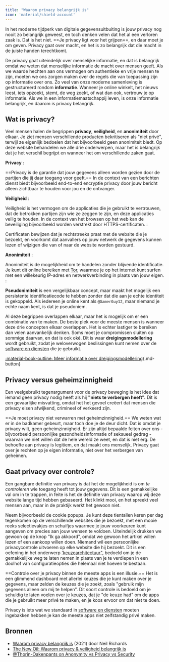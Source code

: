 ```yaml
---
title: "Waarom privacy belangrijk is"
icon: 'material/shield-account'
---
```


In het moderne tijdperk van digitale gegevensuitbuiting is jouw privacy nog nooit zo belangrijk geweest, en toch denken velen dat het al een verloren zaak is. Dat is het niet. ==Je privacy ligt voor het grijpen==, en daar moet je om geven. Privacy gaat over macht, en het is zo belangrijk dat die macht in de juiste handen terechtkomt.

De privacy gaat uiteindelijk over menselijke informatie, en dat is belangrijk omdat we weten dat menselijke informatie de macht over mensen geeft. Als we waarde hechten aan ons vermogen om authentieke en vrije mensen te zijn, moeten we ons zorgen maken over de regels die van toepassing zijn op informatie over ons. Zo veel van onze moderne samenleving is gestructureerd rondom **informatie**. Wanneer je online winkelt, het nieuws leest, iets opzoekt, stemt, de weg zoekt, of wat dan ook, vertrouw je op informatie. Als we in een informatiemaatschappij leven, is onze informatie belangrijk, en daarom is privacy belangrijk.

## Wat is privacy?

Veel mensen halen de begrippen **privacy**, **veiligheid**, en **anonimiteit** door elkaar. Je ziet mensen verschillende producten bekritiseren als "niet privé", terwijl ze eigenlijk bedoelen dat het bijvoorbeeld geen anonimiteit biedt. Op deze website behandelen we alle drie onderwerpen, maar het is belangrijk dat je het verschil begrijpt en wanneer het om verschillende zaken gaat.

**Privacy**
:

==Privacy is de garantie dat jouw gegevens alleen worden gezien door de partijen die jij daar toegang voor geeft.== In de context van een berichten dienst biedt bijvoorbeeld end-to-end encryptie privacy door jouw bericht alleen zichtbaar te houden voor jou en de ontvanger.

**Veiligheid**
:

Veiligheid is het vermogen om de applicaties die je gebruikt te vertrouwen, dat de betrokken partijen zijn wie ze zeggen te zijn, en deze applicaties veilig te houden. In de context van het browsen op het web kan de beveiliging bijvoorbeeld worden verstrekt door HTTPS-certificaten.
:

Certificaten bewijzen dat je rechtstreeks praat met de website die je bezoekt, en voorkomt dat aanvallers op jouw netwerk de gegevens kunnen lezen of wijzigen die van of naar de website worden gestuurd.

**Anonimiteit**
:

Anonimiteit is de mogelijkheid om te handelen zonder blijvende identificatie. Je kunt dit online bereiken met [Tor](../tor.md), waarmee je op het internet kunt surfen met een willekeurig IP-adres en netwerkverbinding in plaats van jouw eigen.
:

**Pseudonimiteit** is een vergelijkbaar concept, maar maakt het mogelijk een persistente identificatiecode te hebben zonder dat die aan je echte identiteit is gekoppeld. Als iedereen je online kent als `@GamerGuy12`, maar niemand je echte naam kent, is dat je pseudoniem.

Al deze begrippen overlappen elkaar, maar het is mogelijk om er een combinatie van te maken. De beste plek voor de meeste mensen is wanneer deze drie concepten elkaar overlappen. Het is echter lastiger te bereiken dan velen aanvankelijk denken. Soms moet je compromissen sluiten op sommige daarvan, en dat is ook oké. Dit is waar **dreigingsmodellering** wordt gebruikt, zodat je weloverwogen beslissingen kunt nemen over de [software en diensten](../tools.md) die je gebruikt.

[:material-book-outline: Meer informatie over dreigingsmodellering](threat-modeling.md ""){.md-button}

## Privacy versus geheimzinnigheid

Een veelgebruikt tegenargument voor de privacy beweging is het idee dat iemand geen privacy nodig heeft als hij **"niets te verbergen heeft".** Dit is een gevaarlijke misvatting, omdat het het gevoel creëert dat mensen die privacy eisen afwijkend, crimineel of verkeerd zijn.

==Je moet privacy niet verwarren met geheimzinnigheid.== We weten wat er in de badkamer gebeurt, maar toch doe je de deur dicht. Dat is omdat je privacy wilt, geen geheimzinnigheid. Er zijn altijd bepaalde feiten over ons - bijvoorbeeld persoonlijke gezondheidsinformatie of seksueel gedrag - waarvan we niet willen dat de hele wereld ze weet, en dat is niet erg. De behoefte aan privacy is legitiem, en dat maakt ons menselijk. Privacy gaat over je rechten op je eigen informatie, niet over het verbergen van geheimen.

## Gaat privacy over controle?

Een gangbare definitie van privacy is dat het de mogelijkheid is om *te controleren* wie toegang heeft tot jouw gegevens. Dit is een gemakkelijke val om in te trappen, in feite is het de definitie van privacy waarop wij deze website lange tijd hebben gebaseerd. Het klinkt mooi, en het spreekt veel mensen aan, maar in de praktijk werkt het gewoon niet.

Neem bijvoorbeeld de cookie popups. Je kunt deze tientallen keren per dag tegenkomen op de verschillende websites die je bezoekt, met een mooie reeks selectievakjes en schuifjes waarmee je jouw voorkeuren kunt aangeven om precies aan jouw wensen te voldoen. Uiteindelijk drukken we gewoon op de knop "Ik ga akkoord", omdat we gewoon het artikel willen lezen of een aankoop willen doen. Niemand wil een persoonlijke privacycontrole uitvoeren op elke website die hij bezoekt. Dit is een oefening in het onderwerp [ 'keuzearchitectuur"](https://en.wikipedia.org/wiki/Choice_architecture), bedoeld om je de gemakkelijke weg te laten nemen in plaats van je te verdiepen in een doolhof van configuratieopties die helemaal niet hoeven te bestaan.

==Controle over je privacy binnen de meeste apps is een illusie.== Het is een glimmend dashboard met allerlei keuzes die je kunt maken over je gegevens, maar zelden de keuzes die je zoekt, zoals "gebruik mijn gegevens alleen om mij te helpen". Dit soort controle is bedoeld om je schuldig te laten voelen over je keuzes, dat je "de keuze had" om de apps die je gebruikt meer privé te maken, en je koos ervoor om dat niet te doen.

Privacy is iets wat we standaard in [software en diensten](../tools.md) moeten ingebakken hebben je kan de meeste apps niet zelfstandig privé maken.

## Bronnen

- [Waarom privacy belangrijk is](https://www.amazon.com/Why-Privacy-Matters-Neil-Richards/dp/0190939044) (2021) door Neil Richards
- [The New Oil: Waarom privacy & veiligheid belangrijk is](https://thenewoil.org/en/guides/prologue/why/)
- [@Thorin-Oakenpants on Anonymity vs Privacy vs Security](https://code.privacyguides.dev/privacyguides/privacytools.io/issues/1760#issuecomment-10452)
